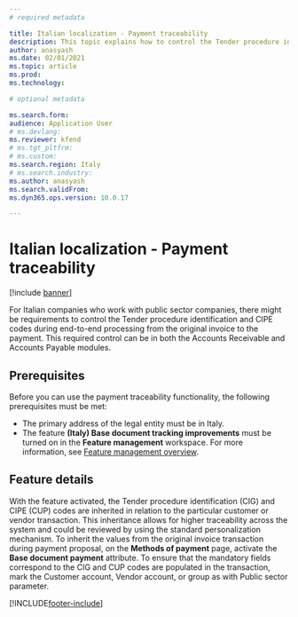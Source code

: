 ```yaml
---
# required metadata

title: Italian localization - Payment traceability 
description: This topic explains how to control the Tender procedure identification and CIPE codes during end-to-end processing from the original invoice to the payment.
author: anasyash
ms.date: 02/01/2021
ms.topic: article
ms.prod: 
ms.technology: 

# optional metadata

ms.search.form: 
audience: Application User
# ms.devlang: 
ms.reviewer: kfend
# ms.tgt_pltfrm: 
# ms.custom: 
ms.search.region: Italy
# ms.search.industry: 
ms.author: anasyash
ms.search.validFrom: 
ms.dyn365.ops.version: 10.0.17

---
```


# Italian localization - Payment traceability

[!include [banner](../includes/banner.md)]


For Italian companies who work with public sector companies, there might be requirements to control the Tender procedure identification and CIPE codes during end-to-end processing from the original invoice to the payment. This required control can be in both the Accounts Receivable and Accounts Payable modules.

## Prerequisites

Before you can use the payment traceability functionality, the following prerequisites must be met:

- The primary address of the legal entity must be in Italy.
- The feature **(Italy) Base document tracking improvements** must be turned on in the **Feature management** workspace. For more information, see [Feature management overview](../../fin-ops-core/fin-ops/get-started/feature-management/feature-management-overview.md).

## Feature details

With the feature activated, the Tender procedure identification (CIG) and CIPE (CUP) codes are inherited in relation to the particular customer or vendor transaction. This inheritance allows for higher traceability across the system and could be reviewed by using the standard personalization mechanism. To inherit the values from the original invoice transaction during payment proposal, on the **Methods of payment** page, activate the **Base document payment** attribute. 
To ensure that the mandatory fields correspond to the CIG and CUP codes are populated in the transaction, mark the Customer account, Vendor account, or group as with Public sector parameter.



[!INCLUDE[footer-include](../../includes/footer-banner.md)]
